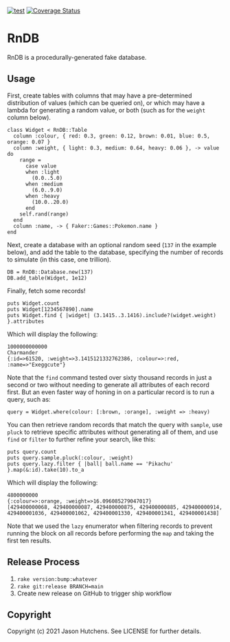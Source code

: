 [![test](https://github.com/kranzky/rndb/actions/workflows/test.yml/badge.svg)](https://github.com/kranzky/rndb/actions/workflows/test.yml)
[![Coverage Status](https://coveralls.io/repos/github/kranzky/rndb/badge.svg?branch=main)](https://coveralls.io/github/kranzky/rndb?branch=main)

# RnDB

RnDB is a procedurally-generated fake database.

## Usage

First, create tables with columns that may have a pre-determined distribution of
values (which can be queried on), or which may have a lambda for generating a
random value, or both (such as for the `weight` column below).

```
class Widget < RnDB::Table
  column :colour, { red: 0.3, green: 0.12, brown: 0.01, blue: 0.5, orange: 0.07 }
  column :weight, { light: 0.3, medium: 0.64, heavy: 0.06 }, -> value do
    range =
      case value
      when :light
        (0.0..5.0)
      when :medium
        (6.0..9.0)
      when :heavy
        (10.0..20.0)
      end
    self.rand(range)
  end
  column :name, -> { Faker::Games::Pokemon.name }
end
```

Next, create a database with an optional random seed (`137` in the example
below), and add the table to the database, specifying the number of records to
simulate (in this case, one trillion).

```
DB = RnDB::Database.new(137)
DB.add_table(Widget, 1e12)
```

Finally, fetch some records!

```
puts Widget.count
puts Widget[1234567890].name
puts Widget.find { |widget| (3.1415..3.1416).include?(widget.weight) }.attributes
```

Which will display the following:

```
1000000000000
Charmander
{:id=>61520, :weight=>3.1415121332762386, :colour=>:red, :name=>"Exeggcute"}
```

Note that the `find` command tested over sixty thousand records in just a second
or two without needing to generate all attributes of each record first. But an
even faster way of honing in on a particular record is to run a query, such as:

```
query = Widget.where(colour: [:brown, :orange], :weight => :heavy)
```

You can then retrieve random records that match the query with `sample`, use
`pluck` to retrieve specific attributes without generating all of them, and use
`find` or `filter` to further refine your search, like this:

```
puts query.count
puts query.sample.pluck(:colour, :weight)
puts query.lazy.filter { |ball| ball.name == 'Pikachu' }.map(&:id).take(10).to_a
```

Which will display the following:

```
4800000000
{:colour=>:orange, :weight=>16.096085279047017}
[429400000068, 429400000087, 429400000875, 429400000885, 429400000914, 429400001036, 429400001062, 429400001330, 429400001341, 429400001438]
```

Note that we used the `lazy` enumerator when filtering records to prevent
running the block on all records before performing the `map` and taking the
first ten results.

## Release Process

1. `rake version:bump:whatever`
2. `rake git:release BRANCH=main`
3. Create new release on GitHub to trigger ship workflow

## Copyright

Copyright (c) 2021 Jason Hutchens. See LICENSE for further details.
